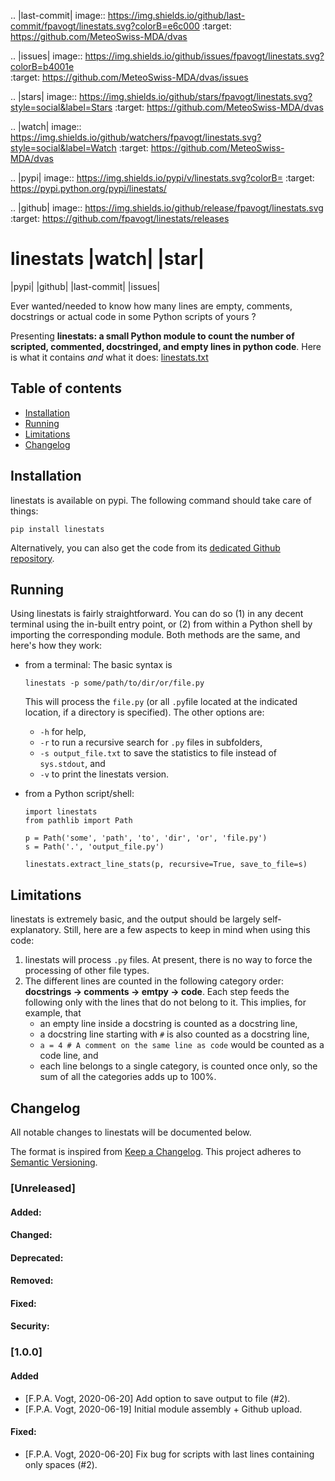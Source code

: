 .. |last-commit| image:: https://img.shields.io/github/last-commit/fpavogt/linestats.svg?colorB=e6c000
   :target: https://github.com/MeteoSwiss-MDA/dvas

.. |issues| image:: https://img.shields.io/github/issues/fpavogt/linestats.svg?colorB=b4001e   
   :target: https://github.com/MeteoSwiss-MDA/dvas/issues

.. |stars| image:: https://img.shields.io/github/stars/fpavogt/linestats.svg?style=social&label=Stars
   :target: https://github.com/MeteoSwiss-MDA/dvas

.. |watch| image:: https://img.shields.io/github/watchers/fpavogt/linestats.svg?style=social&label=Watch
   :target: https://github.com/MeteoSwiss-MDA/dvas

.. |pypi| image:: https://img.shields.io/pypi/v/linestats.svg?colorB=<brightgreen>
   :target: https://pypi.python.org/pypi/linestats/

.. |github| image:: https://img.shields.io/github/release/fpavogt/linestats.svg
   :target: https://github.com/fpavogt/linestats/releases


# linestats |watch| |star|
|pypi| |github| |last-commit| |issues|

Ever wanted/needed to know how many lines are empty, comments, docstrings or actual code in some Python scripts of yours ?

Presenting **linestats: a small Python module to count the number of scripted, commented, docstringed, and empty lines in python code**. Here is what it contains *and* what it does: [linestats.txt](linestats.txt)

## Table of contents
- [Installation](#installation)
- [Running](#running)
- [Limitations](#limitations)
- [Changelog](#changelog)

## Installation

linestats is available on pypi. The following command should take care of things:
```
pip install linestats
```

Alternatively, you can also get the code from its [dedicated Github repository](https://github.com/fpavogt/linestats).

## Running
Using linestats is fairly straightforward. You can do so (1) in any decent terminal using the in-built entry point, or (2) from within a Python shell by importing the corresponding module. Both methods are the same, and here's how they work:
  * from a terminal: The basic syntax is 
     ```
     linestats -p some/path/to/dir/or/file.py
     ``` 
     This will process the `file.py` (or all `.py`file located at the indicated location, if a directory is specified). The other options are: 
     - `-h` for help,
     - `-r` to run a recursive search for `.py` files in subfolders, 
     - `-s output_file.txt` to save the statistics to file instead of `sys.stdout`, and
     - `-v` to print the linestats version.
  
  * from a Python script/shell: 
     ```python3
     import linestats
     from pathlib import Path
     
     p = Path('some', 'path', 'to', 'dir', 'or', 'file.py')
     s = Path('.', 'output_file.py')
     
     linestats.extract_line_stats(p, recursive=True, save_to_file=s)
     ```

## Limitations
linestats is extremely basic, and the output should be largely self-explanatory. Still, here are a few aspects to keep in mind when using this code:
1. linestats will process `.py` files. At present, there is no way to force the processing of other file types.
2. The different lines are counted in the following category order: **docstrings -> comments -> emtpy -> code**. 
  Each step feeds the following only with the lines that do not belong to it. This implies, for example, that 
    * an empty line inside a docstring is counted as a docstring line,
    * a docstring line starting with `#` is also counted as a docstring line,
    * `a = 4 # A comment on the same line as code` would be counted as a code line, and
    * each line belongs to a single category, is counted once only, so the sum of all the categories adds up to 100%.
 
## Changelog

All notable changes to linestats will be documented below.

The format is inspired from [Keep a Changelog](https://keepachangelog.com/en/1.0.0/).
This project adheres to [Semantic Versioning](https://semver.org/spec/v2.0.0.html).

### [Unreleased]
#### Added:
#### Changed:
#### Deprecated:
#### Removed:
#### Fixed:
#### Security:

### [1.0.0]
#### Added
 - [F.P.A. Vogt, 2020-06-20] Add option to save output to file (#2).
 - [F.P.A. Vogt, 2020-06-19] Initial module assembly + Github upload.
#### Fixed:
 - [F.P.A. Vogt, 2020-06-20] Fix bug for scripts with last lines containing only spaces (#2).

